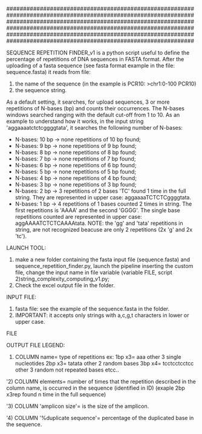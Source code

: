 ########################################################################################################################################################################
########################################################################################################################################################################



SEQUENCE REPETITION FINDER_v1 is a python script useful to define the percentage of repetitions of  DNA sequences in FASTA format. 
After the uploading of a fasta sequence (see fasta format example in the file: sequence.fasta) it reads from file:  
1) the name of the sequence (in the example is PCR10: >chr1:0-100 PCR10)
2) the sequence string.


As a default setting, it searches, for upload sequences, 3 or more repetitions of N-bases (bp) and counts their occurrences. The N-bases windows searched ranging with the default cut-off from 1 to 10. As an example to understand how it works, in the input string 'aggaaaatctctcggggtata', it searches the following number of N-bases:

- N-bases: 10 bp -> none repetitions of 10 bp found; 
- N-bases: 9 bp -> none repetitions of 9 bp found;
- N-bases: 8 bp -> none repetitions of 8 bp found;
- N-bases: 7 bp -> none repetitions of 7 bp found;
- N-bases: 6 bp -> none repetitions of 6 bp found;
- N-bases: 5 bp -> none repetitions of 5 bp found;
- N-bases: 4 bp -> none repetitions of 4 bp found;
- N-bases: 3 bp -> none repetitions of 3 bp found;
- N-bases: 2 bp -> 3  repetitions of 2 bases 'TC'  found 1 time in the full string. They are represented in upper case: aggaaaaTCTCTCggggtata.
- N-bases: 1 bp -> 4 repetitions of 1 bases  counted 2 times in string. The first repetitions is 'AAAA' and the second 'GGGG'. The single base repetitions counted  are represented in upper case: aggAAAATCTCTCAAAAtata.  NOTE: the 'gg'  and 'tata' repetitions in string, are not recognized beacuse are only 2 repetitions (2x 'g' and 2x 'tc'). 


LAUNCH TOOL: 
1) make a new folder containing the fasta input file (sequence.fasta) and sequence_repetition_finder.py, launch the pipeline inserting the custom file, change the input name in file variable (variable FILE, script 2)string_complexity_computing_v1.py;
2) Check the excel output file in the folder.

INPUT FILE: 

1) fasta file: see the example of the sequence.fasta in the folder. 
2) IMPORTANT: it accepts only strings with a,c,g,t characters in lower or upper case.

FILE


OUTPUT FILE LEGEND:
1) COLUMN name= type of repetitions ex: 1bp x3= aaa other 3 single nucleotides
	                                     2bp x3= tatata other 2 random bases
	                                     3bp x4= tcctcctcctcc other 3 random not repeated bases
	                                     etcc..
	
'2) COLUMN elements= number of times that the repetition described in the column name,
	                         is occurred in the sequence (identified in ID) (exaple 2bp x3rep found n time in the full sequence)
    
'3) COLUMN 'amplicon size'= is the size of the amplicon.
    
'4) COLUMN '%duplicate sequence'= percentage of the duplicated base in the sequence.
